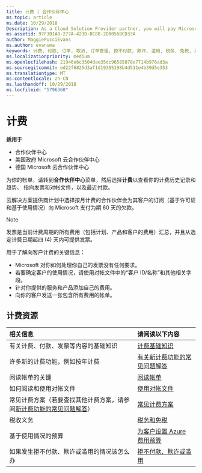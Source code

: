 ```yaml
---
title: 计费 | 合作伙伴中心
ms.topic: article
ms.date: 10/29/2018
Description: As a Cloud Solution Provider partner, you will pay Microsoft 60 days in arrears for the license-based and usage-based subscriptions of your customers.
ms.assetid: 97F3B1A0-277A-423D-BC8B-2D0056BCD33A
author: MaggiePucciEvans
ms.author: evansma
keywords: 计费, 付款, 订单, 取消, 订单管理, 拒不付款, 欺诈, 滥用, 税务, 免税, 对帐文件, 对帐文件
ms.localizationpriority: medium
ms.openlocfilehash: 21946e6c3504dae35dc96585878e7714b976ad3a
ms.sourcegitcommit: ed22f6825d3af1d19385198b4d511e4b39d5e353
ms.translationtype: MT
ms.contentlocale: zh-CN
ms.lasthandoff: 10/29/2018
ms.locfileid: "5796360"
---
```

# <a name="billing"></a>计费

**适用于**

-  合作伙伴中心
-  美国政府 Microsoft 云合作伙伴中心
-  德国 Microsoft 云合作伙伴中心

为你的帐单，请转到**合作伙伴中心**菜单，然后选择**计费**以查看你的计费历史记录和趋势、 指向发票和对帐文件，以及最近付款。

云解决方案提供商计划中选择按月计费的合作伙伴会为其客户的订阅（基于许可证和基于使用情况）向 Microsoft 支付为期 60 天的欠款。

> [!NOTE]  
> 发票是当前计费周期的所有费用（包括计划、产品和客户的费用）汇总，并且从选定计费日期起四 (4) 天内可提供发票。

用于了解向客户计费的关键信息：

-   Microsoft 对你如何处理你自己的发票没有任何要求。
-   若要确定客户的使用情况，请使用对帐文件中的“客户 ID/名称”和其他相关字段。
-   针对你提供的服务和产品添加自己的费用。
-   向你的客户发送一张包含所有费用的帐单。

## <a name="billing-resources"></a>计费资源
|**相关信息**   |**请阅读以下内容**    |
|:-----------------------------|:-----------------|
|有关计费、付款、发票等内容的基础知识   |[计费基础知识](billing-basics.md)
|许多新的计费功能，例如按年计费   |[有关新计费功能的常见问题解答](faq-about-new-billing-features.md)|
|阅读帐单的关键   |[阅读帐单](read-your-bill.md)   |
|如何阅读和使用对帐文件   |[使用对帐文件](use-the-reconciliation-files.md)|
|常见计费方案（若要查找其他计费方案，请参阅[新计费功能的常见问题解答](faq-about-new-billing-features.md)）|[常见计费方案](common-billing-scenarios.md)|
|税收义务   | [税务和免税](tax-and-tax-exemptions.md)|
|基于使用情况的预算    |[为客户设置 Azure 费用预算](set-an-azure-spending-budget-for-your-customers.md)|
|如果发生拒不付款、欺诈或滥用的情况该怎么办   |[拒不付款、欺诈或滥用](non-payment--fraud--or-misuse.md)|




















